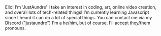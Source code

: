 Ello! I’m 'JustAundre'
I take an interest in coding, art, online video creation, and overall lots of tech-related things!
I’m currently learning Javascript since I heard it can do a lot of special things.
You can contact me via my Discord ("justaundre")
I'm a he/him, but of course, I'll accept they/them pronouns.

<!---
ItsAundre/ItsAundre is a ✨ special ✨ repository because its `README.md` (this file) appears on your GitHub profile.
You can click the Preview link to take a look at your changes.
--->
